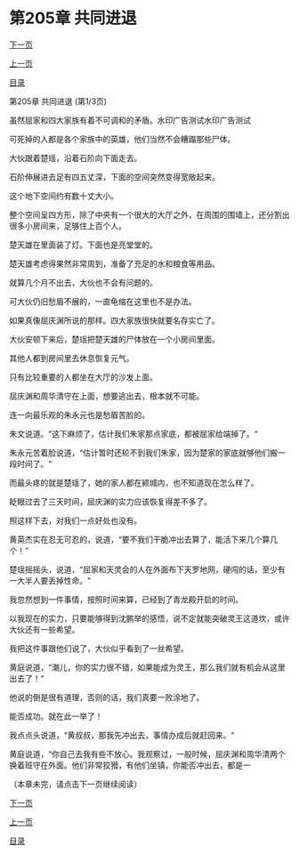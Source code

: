 <h1>第205章    共同进退</h1>
            <div><p><a href="./613_%E7%AC%AC205%E7%AB%A0_%E5%85%B1%E5%90%8C%E8%BF%9B%E9%80%80.md">下一页</a></p><p><a href="./611_%E7%AC%AC204%E7%AB%A0_%E4%B9%9D%E9%BE%99%E6%B2%BB%E6%B0%B4.md">上一页</a></p><p><a href="../">目录</a></p></div>
            <div><p>第205章    共同进退 (第1/3页)</p><p>虽然屈家和四大家族有着不可调和的矛盾。水印广告测试水印广告测试</p><p>可死掉的人都是各个家族中的英雄，他们当然不会糟蹋那些尸体。</p><p>大伙跟着楚瑶，沿着石阶向下面走去。</p><p>石阶伸展进去足有四五丈深，下面的空间突然变得宽敞起来。</p><p>这个地下空间约有数十丈大小。</p><p>整个空间呈四方形，除了中央有一个很大的大厅之外，在周围的围墙上，还分割出很多小房间来，足够住上百个人。</p><p>楚天雄在里面装了灯。下面也是亮堂堂的。</p><p>楚天雄考虑得果然非常周到，准备了充足的水和粮食等用品。</p><p>就算几个月不出去，大伙也不会有问题的。</p><p>可大伙仍旧愁眉不展的，一直龟缩在这里也不是办法。</p><p>如果真像屈庆渊所说的那样。四大家族很快就要名存实亡了。</p><p>大伙安顿下来后，楚瑶把楚天雄的尸体放在一个小房间里面。</p><p>其他人都到房间里去休息恢复元气。</p><p>只有比较重要的人都坐在大厅的沙发上面。</p><p>屈庆渊和周华清守在上面，想要逃出去，根本就不可能。</p><p>连一向最乐观的朱永元也是愁眉苦脸的。</p><p>朱文说道。“这下麻烦了，估计我们朱家那点家底，都被屈家给端掉了。“</p><p>朱永元苦着脸说道，“估计暂时还轮不到我们朱家，因为楚家的家底就够他们搬一段时间了。“</p><p>而最头疼的就是楚瑶了，她的家人都在颍城内，也不知道现在怎么样了。</p><p>眨眼过去了三天时间，屈庆渊的实力应该恢复得差不多了。</p><p>照这样下去，对我们一点好处也没有。</p><p>黄英杰实在忍无可忍的，说道，“要不我们干脆冲出去算了，能活下来几个算几个！“</p><p>楚瑶摇摇头，说道，“屈家和天灵会的人在外面布下天罗地网，硬闯的话，至少有一大半人要丢掉性命。“</p><p>我忽然想到一件事情，按照时间来算，已经到了青龙殿开启的时间。</p><p>以我现在的实力，只要能够得到沈鹏举的感悟，说不定就能突破灵王这道坎，或许大伙还有一些希望。</p><p>我把这件事跟他们说了，大伙似乎看到了一丝希望。</p><p>黄庭说道，“潮儿，你的实力很不错，如果能成为灵王，那么我们就有机会从这里出去了！“</p><p>他说的倒是很有道理，否则的话，我们真要一败涂地了。</p><p>能否成功。就在此一举了！</p><p>我点点头说道，“黄叔叔，那我先冲出去，事情办成后就赶回来。“</p><p>黄庭说道，“你自己去我有些不放心。我观察过，一般时候，屈庆渊和周华清两个换着班守在外面。他们非常狡猾，有他们坐镇，你能否冲出去，都是一</p><p>（本章未完，请点击下一页继续阅读）</p></div>
            <div><p><a href="./613_%E7%AC%AC205%E7%AB%A0_%E5%85%B1%E5%90%8C%E8%BF%9B%E9%80%80.md">下一页</a></p><p><a href="./611_%E7%AC%AC204%E7%AB%A0_%E4%B9%9D%E9%BE%99%E6%B2%BB%E6%B0%B4.md">上一页</a></p><p><a href="../">目录</a></p></div>